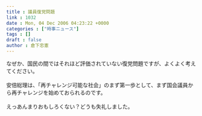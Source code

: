 ```yaml
---
title : 議員復党問題
link : 1032
date : Mon, 04 Dec 2006 04:23:22 +0000
categories : ["時事ニュース"]
tags : []
draft : false
author : 倉下忠憲
---
```


なぜか、国民の間ではそれほど評価されていない復党問題ですが、よくよく考えてください。<BR><BR>安倍総理は、「再チャレンジ可能な社会」のまず第一歩として、まず国会議員から再チャレンジを始めておられるのです。<BR><BR>えっあんまりおもしろくない？どうも失礼しました。<br><br>
